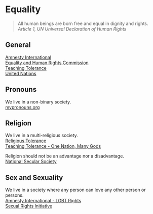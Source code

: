 # Equality

> All human beings are born free and equal in dignity and rights.  
> _Article 1, UN Universal Declaration of Human Rights_  

## General

[Amnesty International](https://www.amnesty.org/)  
[Equality and Human Rights Commission](https://equalityhumanrights.com/)  
[Teaching Tolerance](https://www.tolerance.org/)  
[United Nations](https://www.un.org/)  

## Pronouns

We live in a non-binary society.  
[mypronouns.org](https://www.mypronouns.org/)  
  
## Religion

We live in a multi-religious society.  
[Religious Tolerance](http://www.religioustolerance.org/)  
[Teaching Tolerance - One Nation, Many Gods](https://www.tolerance.org/magazine/fall-2007/one-nation-many-gods)  
  
Religion should not be an advantage nor a disadvantage.  
[National Secular Society](https://www.secularism.org.uk/)  

## Sex and Sexuality

We live in a society where any person can love any other person or persons.  
[Amnesty International - LGBT Rights](https://www.amnesty.org/en/what-we-do/discrimination/lgbt-rights/)  
[Sexual Rights Initiative](https://sexualrightsinitiative.com/)  
